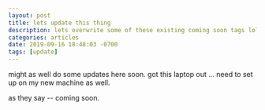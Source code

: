```yaml
---
layout: post
title: lets update this thing
description: lets overwrite some of these existing coming soon tags lol
categories: articles
date: 2019-09-16 18:48:03 -0700
tags: [update]
---
```

might as well do some updates here soon. got this laptop out ... need to set up on my new machine as well.

as they say -- coming soon.
